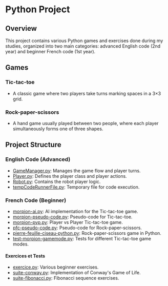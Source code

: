 # Python Project

## Overview

This project contains various Python games and exercises done during my studies, organized into two main categories: advanced English code (2nd year) and beginner French code (1st year).

## Games

### Tic-tac-toe
- A classic game where two players take turns marking spaces in a 3×3 grid.

### Rock-paper-scissors
- A hand game usually played between two people, where each player simultaneously forms one of three shapes.

## Project Structure

### English Code (Advanced)
- [GameManager.py](English-code-(advanced)/GameManager.py): Manages the game flow and player turns.
- [Player.py](English-code-(advanced)/Player.py): Defines the player class and player actions.
- [Robot.py](English-code-(advanced)/Robot.py): Contains the robot player logic.
- [tempCodeRunnerFile.py](English-code-(advanced)/tempCodeRunnerFile.py): Temporary file for code execution.

### French Code (Beginner)
- [morpion-ai.py](French-code-(beginner)/morpion-ai.py): AI implementation for the Tic-tac-toe game.
- [morpion-pseudo-code.py](French-code-(beginner)/morpion-pseudo-code.py): Pseudo-code for Tic-tac-toe.
- [morpion-pvp.py](French-code-(beginner)/morpion-pvp.py): Player vs Player Tic-tac-toe game.
- [pfc-pseudo-code.py](French-code-(beginner)/pfc-pseudo-code.py): Pseudo-code for Rock-paper-scissors.
- [pierre-feuille-ciseau-python.py](French-code-(beginner)/pierre-feuille-ciseau-python.py): Rock-paper-scissors game in Python.
- [test-morpion-gamemode.py](French-code-(beginner)/test-morpion-gamemode.py): Tests for different Tic-tac-toe game modes.

#### Exercices et Tests
- [exercice.py](French-code-(beginner)/exercices-et-tests/exercice.py): Various beginner exercises.
- [suite-conway.py](French-code-(beginner)/exercices-et-tests/suite-conway.py): Implementation of Conway's Game of Life.
- [suite-fibonacci.py](French-code-(beginner)/exercices-et-tests/suite-fibonacci.py): Fibonacci sequence exercises.
